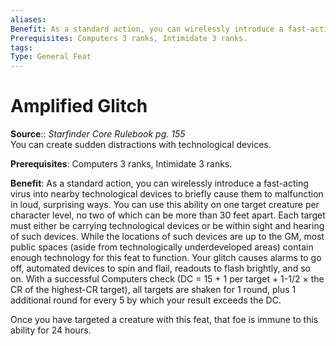 ```yaml
---
aliases: 
Benefit: As a standard action, you can wirelessly introduce a fast-acting virus into nearby technological devices to briefly cause them to malfunction in loud, surprising ways. You can use this ability on one target creature per character level, no two of which can be more than 30 feet apart. Each target must either be carrying technological devices or be within sight and hearing of such devices. While the locations of such devices are up to the GM, most public spaces (aside from technologically underdeveloped areas) contain enough technology for this feat to function. Your glitch causes alarms to go off, automated devices to spin and flail, readouts to flash brightly, and so on. With a successful Computers check (DC = 15 + 1 per target + 1-1/2 × the CR of the highest-CR target), all targets are shaken for 1 round, plus 1 additional round for every 5 by which your result exceeds the DC. Once you have targeted a creature with this feat, that foe is immune to this ability for 24 hours.
Prerequisites: Computers 3 ranks, Intimidate 3 ranks.
tags: 
Type: General Feat
---
```


# Amplified Glitch

**Source**:: _Starfinder Core Rulebook pg. 155_  
You can create sudden distractions with technological devices.

**Prerequisites**: Computers 3 ranks, Intimidate 3 ranks.

**Benefit**: As a standard action, you can wirelessly introduce a fast-acting virus into nearby technological devices to briefly cause them to malfunction in loud, surprising ways. You can use this ability on one target creature per character level, no two of which can be more than 30 feet apart. Each target must either be carrying technological devices or be within sight and hearing of such devices. While the locations of such devices are up to the GM, most public spaces (aside from technologically underdeveloped areas) contain enough technology for this feat to function. Your glitch causes alarms to go off, automated devices to spin and flail, readouts to flash brightly, and so on. With a successful Computers check (DC = 15 + 1 per target + 1-1/2 × the CR of the highest-CR target), all targets are shaken for 1 round, plus 1 additional round for every 5 by which your result exceeds the DC.

Once you have targeted a creature with this feat, that foe is immune to this ability for 24 hours.
